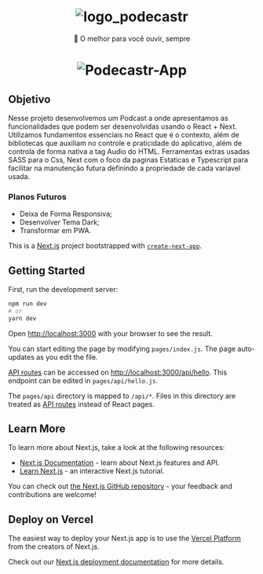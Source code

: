 <h1 align="center">
<img src="https://www.imagemhost.com.br/images/2021/04/25/logo_podecastr.png" alt="logo_podecastr" border="0" />
</h1>

<p align="center">🚀 O melhor para você ouvir, sempre </p>

<h1 align="center">
<img src="https://www.imagemhost.com.br/images/2021/04/25/Podecastr---App.gif" alt="Podecastr-App" border="0" />
</h1>

## Objetivo

Nesse projeto desenvolvemos um Podcast a onde apresentamos as funcionalidades que podem ser desenvolvidas usando o React + Next.
Utilizamos fundamentos essenciais no React que é o contexto, além de bibliotecas que auxiliam no controle e praticidade do aplicativo, 
além de controla de forma nativa a tag Audio do HTML. Ferramentas extras usadas SASS para o Css, Next com o foco da paginas Estaticas e Typescript para facilitar na manutenção futura definindo a propriedade de cada variavel usada.

### Planos Futuros

* Deixa de Forma Responsiva;
* Desenvolver Tema Dark;
* Transformar em PWA.

This is a [Next.js](https://nextjs.org/) project bootstrapped with [`create-next-app`](https://github.com/vercel/next.js/tree/canary/packages/create-next-app).

## Getting Started

First, run the development server:

```bash
npm run dev
# or
yarn dev
```

Open [http://localhost:3000](http://localhost:3000) with your browser to see the result.

You can start editing the page by modifying `pages/index.js`. The page auto-updates as you edit the file.

[API routes](https://nextjs.org/docs/api-routes/introduction) can be accessed on [http://localhost:3000/api/hello](http://localhost:3000/api/hello). This endpoint can be edited in `pages/api/hello.js`.

The `pages/api` directory is mapped to `/api/*`. Files in this directory are treated as [API routes](https://nextjs.org/docs/api-routes/introduction) instead of React pages.

## Learn More

To learn more about Next.js, take a look at the following resources:

- [Next.js Documentation](https://nextjs.org/docs) - learn about Next.js features and API.
- [Learn Next.js](https://nextjs.org/learn) - an interactive Next.js tutorial.

You can check out [the Next.js GitHub repository](https://github.com/vercel/next.js/) - your feedback and contributions are welcome!

## Deploy on Vercel

The easiest way to deploy your Next.js app is to use the [Vercel Platform](https://vercel.com/new?utm_medium=default-template&filter=next.js&utm_source=create-next-app&utm_campaign=create-next-app-readme) from the creators of Next.js.

Check out our [Next.js deployment documentation](https://nextjs.org/docs/deployment) for more details.
